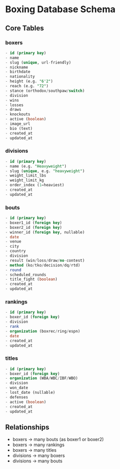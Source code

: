 # Boxing Database Schema

## Core Tables

### boxers
```sql
- id (primary key)
- name
- slug (unique, url-friendly)
- nickname
- birthdate
- nationality
- height (e.g. "6'2")
- reach (e.g. "72")
- stance (orthodox/southpaw/switch)
- division
- wins
- losses
- draws
- knockouts
- active (boolean)
- image_url
- bio (text)
- created_at
- updated_at
```

### divisions
```sql
- id (primary key)
- name (e.g. "Heavyweight")
- slug (unique, e.g. "heavyweight")
- weight_limit_lbs
- weight_limit_kg
- order_index (1=heaviest)
- created_at
- updated_at
```

### bouts
```sql
- id (primary key)
- boxer1_id (foreign key)
- boxer2_id (foreign key)
- winner_id (foreign key, nullable)
- date
- venue
- city
- country
- division
- result (win/loss/draw/no-contest)
- method (ko/tko/decision/dq/rtd)
- round
- scheduled_rounds
- title_fight (boolean)
- created_at
- updated_at
```

### rankings
```sql
- id (primary key)
- boxer_id (foreign key)
- division
- rank
- organization (boxrec/ring/espn)
- date
- created_at
- updated_at
```

### titles
```sql
- id (primary key)
- boxer_id (foreign key)
- organization (WBA/WBC/IBF/WBO)
- division
- won_date
- lost_date (nullable)
- defenses
- active (boolean)
- created_at
- updated_at
```

## Relationships
- boxers -> many bouts (as boxer1 or boxer2)
- boxers -> many rankings
- boxers -> many titles
- divisions -> many boxers
- divisions -> many bouts